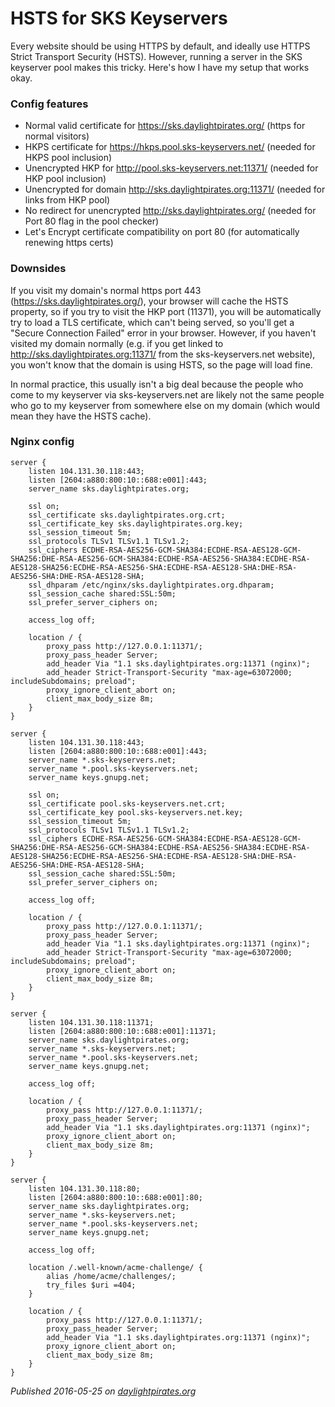 # HSTS for SKS Keyservers

Every website should be using HTTPS by default, and ideally use HTTPS Strict Transport
Security (HSTS). However, running a server in the SKS keyserver pool makes this tricky.
Here's how I have my setup that works okay.

### Config features

* Normal valid certificate for https://sks.daylightpirates.org/ (https for normal visitors)
* HKPS certificate for https://hkps.pool.sks-keyservers.net/ (needed for HKPS pool inclusion)
* Unencrypted HKP for http://pool.sks-keyservers.net:11371/ (needed for HKP pool inclusion)
* Unencrypted for domain http://sks.daylightpirates.org:11371/ (needed for links from HKP pool)
* No redirect for unencrypted http://sks.daylightpirates.org/ (needed for Port 80 flag in the pool checker)
* Let's Encrypt certificate compatibility on port 80 (for automatically renewing https certs)

### Downsides

If you visit my domain's normal https port 443 (https://sks.daylightpirates.org/),
your browser will cache the HSTS property, so if you try to visit the HKP port (11371),
you will be automatically try to load a TLS certificate, which can't being served,
so you'll get a "Secure Connection Failed" error in your browser. However, if you
haven't visited my domain normally (e.g. if you get linked to
http://sks.daylightpirates.org:11371/ from the sks-keyservers.net website), you won't
know that the domain is using HSTS, so the page will load fine.

In normal practice, this usually isn't a big deal because the people who come to my
keyserver via sks-keyservers.net are likely not the same people who go to my keyserver
from somewhere else on my domain (which would mean they have the HSTS cache).

### Nginx config

    server {
        listen 104.131.30.118:443;
        listen [2604:a880:800:10::688:e001]:443;
        server_name sks.daylightpirates.org;

        ssl on;
        ssl_certificate sks.daylightpirates.org.crt;
        ssl_certificate_key sks.daylightpirates.org.key;
        ssl_session_timeout 5m;
        ssl_protocols TLSv1 TLSv1.1 TLSv1.2;
        ssl_ciphers ECDHE-RSA-AES256-GCM-SHA384:ECDHE-RSA-AES128-GCM-SHA256:DHE-RSA-AES256-GCM-SHA384:ECDHE-RSA-AES256-SHA384:ECDHE-RSA-AES128-SHA256:ECDHE-RSA-AES256-SHA:ECDHE-RSA-AES128-SHA:DHE-RSA-AES256-SHA:DHE-RSA-AES128-SHA;
        ssl_dhparam /etc/nginx/sks.daylightpirates.org.dhparam;
        ssl_session_cache shared:SSL:50m;
        ssl_prefer_server_ciphers on;

        access_log off;

        location / {
            proxy_pass http://127.0.0.1:11371/;
            proxy_pass_header Server;
            add_header Via "1.1 sks.daylightpirates.org:11371 (nginx)";
            add_header Strict-Transport-Security "max-age=63072000; includeSubdomains; preload";
            proxy_ignore_client_abort on;
            client_max_body_size 8m;
        }
    }

    server {
        listen 104.131.30.118:443;
        listen [2604:a880:800:10::688:e001]:443;
        server_name *.sks-keyservers.net;
        server_name *.pool.sks-keyservers.net;
        server_name keys.gnupg.net;

        ssl on;
        ssl_certificate pool.sks-keyservers.net.crt;
        ssl_certificate_key pool.sks-keyservers.net.key;
        ssl_session_timeout 5m;
        ssl_protocols TLSv1 TLSv1.1 TLSv1.2;
        ssl_ciphers ECDHE-RSA-AES256-GCM-SHA384:ECDHE-RSA-AES128-GCM-SHA256:DHE-RSA-AES256-GCM-SHA384:ECDHE-RSA-AES256-SHA384:ECDHE-RSA-AES128-SHA256:ECDHE-RSA-AES256-SHA:ECDHE-RSA-AES128-SHA:DHE-RSA-AES256-SHA:DHE-RSA-AES128-SHA;
        ssl_session_cache shared:SSL:50m;
        ssl_prefer_server_ciphers on;

        access_log off;

        location / {
            proxy_pass http://127.0.0.1:11371/;
            proxy_pass_header Server;
            add_header Via "1.1 sks.daylightpirates.org:11371 (nginx)";
            add_header Strict-Transport-Security "max-age=63072000; includeSubdomains; preload";
            proxy_ignore_client_abort on;
            client_max_body_size 8m;
        }
    }

    server {
        listen 104.131.30.118:11371;
        listen [2604:a880:800:10::688:e001]:11371;
        server_name sks.daylightpirates.org;
        server_name *.sks-keyservers.net;
        server_name *.pool.sks-keyservers.net;
        server_name keys.gnupg.net;

        access_log off;
        
        location / {
            proxy_pass http://127.0.0.1:11371/;
            proxy_pass_header Server;
            add_header Via "1.1 sks.daylightpirates.org:11371 (nginx)";
            proxy_ignore_client_abort on;
            client_max_body_size 8m;
        }
    }

    server {
        listen 104.131.30.118:80;
        listen [2604:a880:800:10::688:e001]:80;
        server_name sks.daylightpirates.org;
        server_name *.sks-keyservers.net;
        server_name *.pool.sks-keyservers.net;
        server_name keys.gnupg.net;

        access_log off;

        location /.well-known/acme-challenge/ {
            alias /home/acme/challenges/;
            try_files $uri =404;
        }

        location / {
            proxy_pass http://127.0.0.1:11371/;
            proxy_pass_header Server;
            add_header Via "1.1 sks.daylightpirates.org:11371 (nginx)";
            proxy_ignore_client_abort on;
            client_max_body_size 8m;
        }
    }

*Published 2016-05-25 on [daylightpirates.org](https://daylightpirates.org/)*

